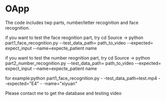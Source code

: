 # OApp
The code includes twp parts, number/letter recognition and face recognition.

if you want to test the face reognition part, try cd Source -> python part1_face_recognition.py --test_data_path= path_to_video  --expected= expect_input --name=expecte_patient name

if you want to test the number reognition part, try cd Source -> python part2_number_recognition.py --test_data_path= path_to_video  --expected= expect_input --name=expecte_patient name

for example:python part1_face_recognition.py - -test_data_path=test.mp4 - -expected="E4" - -name="xiyuan"

Please contact me to get the database and testing video

